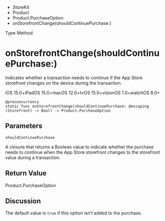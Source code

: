 

- StoreKit
- Product
- Product.PurchaseOption
-  onStorefrontChange(shouldContinuePurchase:) 

Type Method

# onStorefrontChange(shouldContinuePurchase:)

Indicates whether a transaction needs to continue if the App Store storefront changes on the device during the transaction.

iOS 15.0+iPadOS 15.0+macOS 12.0+tvOS 15.0+visionOS 1.0+watchOS 8.0+

``` source
@preconcurrency
static func onStorefrontChange(shouldContinuePurchase: @escaping (Storefront) -> Bool) -> Product.PurchaseOption
```

## Parameters 

`shouldContinuePurchase`  

A closure that returns a Boolean value to indicate whether the purchase needs to continue when the App Store storefront changes to the storefront value during a transaction.

## Return Value

Product.PurchaseOption

## Discussion

The default value is `true` if this option isn’t added to the purchase.


